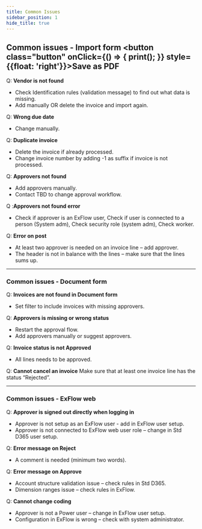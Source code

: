 ```yaml
---
title: Common Issues
sidebar_position: 1
hide_title: true
---
```

## Common issues - Import form <button class="button" onClick={() => { print(); }} style={{float: 'right'}}>Save as PDF</button>

Q: **Vendor is not found**
- Check Identification rules (validation message) to find out what data is missing.
- Add manually OR delete the invoice and import again.

Q: **Wrong due date**
- Change manually.

Q: **Duplicate invoice**
- Delete the invoice if already processed.
- Change invoice number by adding -1 as suffix if invoice is not processed.

Q: **Approvers not found**
- Add approvers manually.
- Contact TBD to change approval workflow.

Q :**Approvers not found error**
- Check if approver is an ExFlow user, Check if user is connected to a person (System adm), Check security role (system adm), Check worker.

Q: **Error on post**
- At least two approver is needed on an invoice line – add approver.
- The header is not in balance with the lines – make sure that the lines sums up.

_________________________________________________
### Common issues - Document form

Q: **Invoices  are not found in Document form**
- Set filter to include invoices with missing approvers.

Q: **Approvers is missing or wrong status**
- Restart the approval flow.
- Add approvers manually or suggest approvers.

Q: **Invoice status is not Approved**
- All lines needs to be approved.

Q: **Cannot cancel an invoice**
Make sure that at least one invoice line has the status “Rejected”.

_________________________________________________
### Common issues - ExFlow web

Q: **Approver is signed out directly when logging in**
- Approver is not setup as an ExFlow user - add in ExFlow user setup.
- Approver is not connected to ExFlow web user role – change in Std D365 user setup.

Q: **Error message on Reject**
- A comment is needed (minimum two words).

Q: **Error message on Approve**
- Account structure validation issue – check rules in Std D365.
- Dimension ranges issue – check rules in ExFlow.

Q: **Cannot change coding**
- Approver is not a Power user – change in ExFlow user setup.
- Configuration in ExFlow is wrong – check with system administrator.
